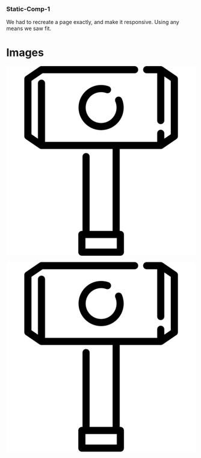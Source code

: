 ### Static-Comp-1

<p>We had to recreate a page exactly, and make it responsive. Using any means we saw fit.</p>

# Images

![testimage](images/thor.svg?raw=true)

![alt text](images/thor.svg)
